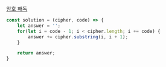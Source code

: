 [암호 해독](https://school.programmers.co.kr/learn/courses/30/lessons/120892)

```js
const solution = (cipher, code) => {
    let answer = '';
    for(let i = code - 1; i < cipher.length; i += code) {
        answer += cipher.substring(i, i + 1);
    }

    return answer;
}
```